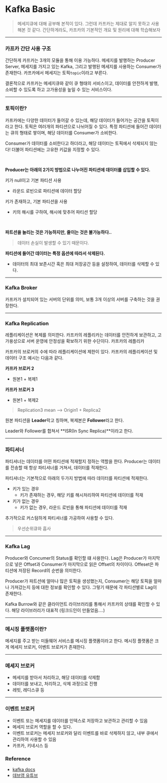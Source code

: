 # Kafka Basic

> 메세지큐에 대해 공부해 본적이 있다. 그런데 카프카는 제대로 알지 못하고 사용해본 것 같다. 간단하게라도, 카프카의 기본적인 개요 및 원리에 대해 학습해보자

---

### 카프카 간단 사용 구조

간단하게 카프카는 3개의 모듈을 통해 이용 가능하다. 메세지를 발행하는 Producer Server, 메세지를 가지고 있는 Kafka, 그리고 발행된 메세지를 사용하는 Consumer가 존재한다. 카프카에서 메세지는
토픽`topic`이라고 부른다.

결론적으로 카프카는 메세지큐와 같이 큐 형태의 서비스이고, 데이터를 안전하게 발행, 소비할 수 있도록 하고 고가용성을 높일 수 있는 서비스이다.

---

### 토픽이란?

카프카에는 다양한 데이터가 들어갈 수 있는데, 해당 데이터가 들어가는 공간을 토픽이라고 한다. 토픽은 여러개의 파티션으로 나뉘어질 수 있다. 특정 파티션에 들어간 데이터는 큐의 형태로 쌓이며, 해당 데이터를
Consumer가 소비한다.

Consumer가 데이터를 소비한다고 하더라고, 해당 데이터는 토픽에서 삭제되지 않는다! 더불어 파티션에는 고유한 키값을 지정할 수 있다.

<br>

**Producer는 아래의 2가지 방법으로 나누어진 파티션에 데이터를 삽입할 수 있다.**

키가 null이고 기본 파티션 사용

- 라운드 로빈으로 파티션에 데이터 할당

키가 존재하고, 기본 파티션을 사용

- 키의 해시를 구하여, 해시에 맞추어 파티션 할당

<br>

**파트션을 늘리는 것은 가능하지만, 줄이는 것은 불가능하다..**

> 데이터 손실이 발생할 수 있기 때문이다.

**파티션에 들어간 데이터는 특정 옵션에 따라서 삭제된다.**

- 데이터의 최대 보존시간 혹은 최대 저장공간 등을 설정하여, 데이터를 삭제할 수 있다.

---

### Kafka Broker

카프카가 설치되어 있는 서버의 단위를 의미, 보통 3개 이상의 서버를 구축하는 것을 권장한다.

---

### Kafka Replication

레플리케이션은 복제를 의미한다. 카프카의 레플리카는 데이터를 안전하게 보관하고, 고가용성으로 서버 운영에 안정성을 확보하기 위한 수단이다. 카프카의 레플리카

카프카의 브로커의 수에 따라 레플리케이션에 제한이 있다. 카프카의 레플리케이션 및 데이터 구조 예시는 다음과 같다.

**카프카 브로커 2**

- 원본1 + 복제1

**카프카 브로커 3**

- 원본1 + 복제2

> Replication3 mean --> Origin1 + Replica2



원본 파티션을 **Leader**락고 칭하며, 복제본은 **Follower**라고 한다.

Leader와 Follower를 합쳐서 **ISR(In Sync Replica)**이라고 한다.

---

### 파티셔너

파티셔너는 데이터를 어떤 파티션에 적재할지 정하는 역할을 한다. Producer는 데이터를 전송할 때 항상 파티셔너를 거쳐서, 데이터를 적재한다.

파티셔너는 기본적으로 아래의 두가지 방법에 따라 데이터를 파티션에 적재한다.

- 키가 있는 경우
    - 키가 존재하는 경우, 해당 키를 해시처리하여 파티션에 데이터를 적재
- 키가 없는 경우
    - 키가 없는 경우, 라운드 로빈을 통해 파티션에 데이터를 적재

추가적으로 커스텀하게 파티셔너를 가공하여 사용할 수 있다.

> 우선순위큐와 흡사

---

### Kafka Lag

Producer와 Concumer의 Status를 확인할 떄 사용한다. Lag은 Producer가 마지막으로 넣은 Offset과 Consumer가 마지막으로 읽은 Offset의 차이이다. Offeset은 파티션에
저장된 Record의 순번을 의미한다.

Producer가 파트션에 얼마나 많은 토픽을 생성했는지, Consumer는 해당 토픽을 얼마나 가져갔는지 등에 대한 정보를 확인할 수 있다. 그렇기 때문에 각 파티션별로 Lag이 존재한다.

Kafka Burrow와 같은 클라이언트 라이브러리를 통해서 카프카의 상태를 확인할 수 있다. 해당 라이브러리가 대표적 (링크드인이 만들었음....)

---

### 메시징 플랫폼이란?

메세지를 주고 받는 미들웨어 서비스를 메시징 플랫폼이라고 한다. 메시징 플랫폼은 크게 메세지 브로커, 이벤트 브로커가 존재한다.

---

### 메세지 브로커

- 메세지를 받아서 처리하고, 해당 데이터를 삭제함
- 데이터를 보내고, 처리하고, 삭제 과정으로 진행
- 레빗, 레디스큐 등

---

### 이벤트 브로커

- 이벤트 또는 메세지를 데이터를 인덱스로 저장하고 보관하고 관리할 수 있음
- 메세지 브로커 역할을 할 수 있다.
- 이벤트 브로커는 메세지 브로커와 달리 이벤트를 바로 삭제하지 않고, 내부 큐에서 관리하여 사용할 수 있음
- 카프카, 키네시스 등

### Reference
- [kafka docs](https://kafka.apache.org/documentation/)
- [데브영 유튜브](https://www.youtube.com/@DevWonYoung)
